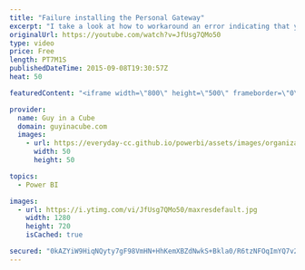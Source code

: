 ```yaml
---
title: "Failure installing the Personal Gateway"
excerpt: "I take a look at how to workaround an error indicating that you need to remove the Analysis Service Connector when you don't even have it on the machine.  Blog: http://blogs.technet.com/b/powerbisupport/archive/2015/09/08/failure-installing-the-power-bi-personal-gateway.aspx  SUBSCRIBE! https://www.youtube.com/channel/UCFp1..."
originalUrl: https://youtube.com/watch?v=JfUsg7QMo50
type: video
price: Free
length: PT7M1S
publishedDateTime: 2015-09-08T19:30:57Z
heat: 50

featuredContent: "<iframe width=\"800\" height=\"500\" frameborder=\"0\" src=\"https://www.youtube.com/embed/JfUsg7QMo50\" allow=\"accelerometer; autoplay; encrypted-media; gyroscope; picture-in-picture\" allowfullscreen></iframe>"

provider:
  name: Guy in a Cube
  domain: guyinacube.com
  images:
    - url: https://everyday-cc.github.io/powerbi/assets/images/organizations/guyinacube.com-50x50.jpg
      width: 50
      height: 50

topics:
  - Power BI

images:
  - url: https://i.ytimg.com/vi/JfUsg7QMo50/maxresdefault.jpg
    width: 1280
    height: 720
    isCached: true

secured: "0kAZYiW9HiqNQyty7gF98VmHN+HhKemXBZdNwkS+Bkla0/R6tzNFOqImYQ7v2FGBo2o39EK/6ADxR8LBjoxaZbl2yu9iTCoPywwZa9vn5rCyWxZao5RponkrKFb7N6d59ipnPfzF6JH/r0YPpSxGAYjDAEcdqCaQM5y2/AMIbk/1UK8D9aVVvmUXCQRsVXG2zK31GVqd+o0AkzVqNTUnfdFtmyvntmNwMgYqNVbZgMfp3ZD43mU9aJ1xjh7cKGedPxlCGDwxutBTUH9XHpOBJrKZKAbjBROCxhH+TvW9Cmze/LLwFU5+3DBZA84zur5lFFPB7UKQQaf2y2NpqO48H3/9oqmYErZbFAi1HCblZShyElZredj3M9z7c6mqMFLl5MNxuAnHzux6L+HDz/XXXkoa2hUDJf+u+YexfBsBcY8=;wxckgrH3fWp3qDJgWA45GA=="
---
```


